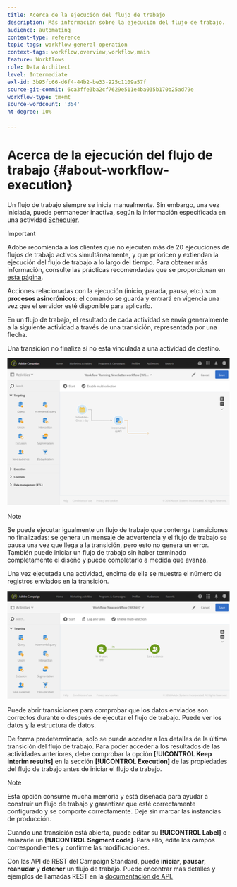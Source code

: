 ```yaml
---
title: Acerca de la ejecución del flujo de trabajo
description: Más información sobre la ejecución del flujo de trabajo.
audience: automating
content-type: reference
topic-tags: workflow-general-operation
context-tags: workflow,overview;workflow,main
feature: Workflows
role: Data Architect
level: Intermediate
exl-id: 3b95fc66-d6f4-44b2-be33-925c1109a57f
source-git-commit: 6ca3ffe3ba2cf7629e511e4ba035b170b25ad79e
workflow-type: tm+mt
source-wordcount: '354'
ht-degree: 10%

---
```


# Acerca de la ejecución del flujo de trabajo {#about-workflow-execution}

Un flujo de trabajo siempre se inicia manualmente. Sin embargo, una vez iniciada, puede permanecer inactiva, según la información especificada en una actividad [Scheduler](../../automating/using/scheduler.md).

>[!IMPORTANT]
>
> Adobe recomienda a los clientes que no ejecuten más de 20 ejecuciones de flujos de trabajo activos simultáneamente, y que prioricen y extiendan la ejecución del flujo de trabajo a lo largo del tiempo. Para obtener más información, consulte las prácticas recomendadas que se proporcionan en [esta página](../../automating/using/best-practices-workflows.md).

Acciones relacionadas con la ejecución (inicio, parada, pausa, etc.) son **procesos asincrónicos**: el comando se guarda y entrará en vigencia una vez que el servidor esté disponible para aplicarlo.

En un flujo de trabajo, el resultado de cada actividad se envía generalmente a la siguiente actividad a través de una transición, representada por una flecha.

Una transición no finaliza si no está vinculada a una actividad de destino.

![](assets/wkf_execution_1.png)

>[!NOTE]
>
>Se puede ejecutar igualmente un flujo de trabajo que contenga transiciones no finalizadas: se genera un mensaje de advertencia y el flujo de trabajo se pausa una vez que llega a la transición, pero esto no genera un error. También puede iniciar un flujo de trabajo sin haber terminado completamente el diseño y puede completarlo a medida que avanza.

Una vez ejecutada una actividad, encima de ella se muestra el número de registros enviados en la transición.

![](assets/wkf_transition_count.png)

Puede abrir transiciones para comprobar que los datos enviados son correctos durante o después de ejecutar el flujo de trabajo. Puede ver los datos y la estructura de datos.

De forma predeterminada, solo se puede acceder a los detalles de la última transición del flujo de trabajo. Para poder acceder a los resultados de las actividades anteriores, debe comprobar la opción **[!UICONTROL Keep interim results]** en la sección **[!UICONTROL Execution]** de las propiedades del flujo de trabajo antes de iniciar el flujo de trabajo.

>[!NOTE]
>
>Esta opción consume mucha memoria y está diseñada para ayudar a construir un flujo de trabajo y garantizar que esté correctamente configurado y se comporte correctamente. Deje sin marcar las instancias de producción.

Cuando una transición está abierta, puede editar su **[!UICONTROL Label]** o enlazarle un **[!UICONTROL Segment code]**. Para ello, edite los campos correspondientes y confirme las modificaciones.

Con las API de REST del Campaign Standard, puede **iniciar**, **pausar**, **reanudar** y **detener** un flujo de trabajo. Puede encontrar más detalles y ejemplos de llamadas REST en la [documentación de API.](../../api/using/controlling-a-workflow.md)
